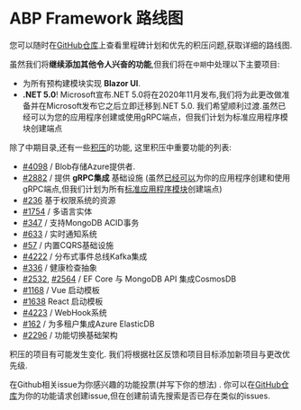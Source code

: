 # ABP Framework 路线图

您可以随时在[GitHub仓库](https://github.com/abpframework/abp/milestones)上查看里程碑计划和优先的积压问题,获取详细的路线图.

虽然我们将**继续添加其他令人兴奋的功能**,但我们将在`中期`中处理以下主要项目:

* 为所有预构建模块实现 **Blazor UI**.
* **.NET 5.0**! Microsoft宣布.NET 5.0将在2020年11月发布,我们将为此更改做准备并在Microsoft发布它之后立即迁移到.NET 5.0. 我们希望顺利过渡.虽然已经可以为您的应用程序创建或使用gRPC端点，但我们计划为标准应用程序模块创建端点

除了中期目录,还有一些[积压](https://github.com/abpframework/abp/milestone/2)的功能, 这里积压中重要功能的列表:

* [#4098](https://github.com/abpframework/abp/issues/4098) / Blob存储Azure提供者.
* [#2882](https://github.com/abpframework/abp/issues/2882) / 提供 **gRPC集成** 基础设施 (虽然[已经可以](https://github.com/abpframework/abp-samples/tree/master/GrpcDemo)为你的应用程序创建和使用gRPC端点,但我们计划为所有[标准应用程序模块](https://docs.abp.io/en/abp/latest/Modules/Index)创建端点)
* [#236](https://github.com/abpframework/abp/issues/236) 基于权限系统的资源
* [#1754](https://github.com/abpframework/abp/issues/1754) / 多语言实体
* [#347](https://github.com/abpframework/abp/issues/347) / 支持MongoDB ACID事务
* [#633](https://github.com/abpframework/abp/issues/633) / 实时通知系统
* [#57](https://github.com/abpframework/abp/issues/57) / 内置CQRS基础设施
* [#4222](https://github.com/abpframework/abp/issues/4222) / 分布式事件总线Kafka集成
* [#336](https://github.com/abpframework/abp/issues/336) / 健康检查抽象
* [#2532](https://github.com/abpframework/abp/issues/2532), [#2564](https://github.com/abpframework/abp/issues/2465) / EF Core 与 MongoDB API 集成CosmosDB
* [#1168](https://github.com/abpframework/abp/issues/1168) / Vue 启动模板
* [#1638](https://github.com/abpframework/abp/issues/1638) React 启动模板
* [#4223](https://github.com/abpframework/abp/issues/4223) / WebHook系统
* [#162](https://github.com/abpframework/abp/issues/162) / 为多租户集成Azure ElasticDB
* [#2296](https://github.com/abpframework/abp/issues/2296) / 功能切换基础架构

积压的项目有可能发生变化. 我们将根据社区反馈和项目目标添加新项目与更改优先级.

在Github相关issue为你感兴趣的功能投票(并写下你的想法)
. 你可以在[GitHub仓库](https://github.com/abpframework/abpork/abp/milestones)为你的功能请求创建issue,但在创建前请先搜索是否已存在类似的issues.